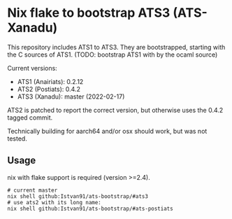# Nix flake to bootstrap ATS3 (ATS-Xanadu)

This repository includes ATS1 to ATS3. They are bootstrapped, starting with the
C sources of ATS1. (TODO: bootstrap ATS1 with by the ocaml source)

Current versions:

- ATS1 (Anairiats): 0.2.12
- ATS2 (Postiats): 0.4.2
- ATS3 (Xanadu): master (2022-02-17)

ATS2 is patched to report the correct version, but otherwise uses the 0.4.2
tagged commit.

Technically building for aarch64 and/or osx should work, but was not tested.

## Usage

nix with flake support is required (version >=2.4).

```cli
# current master
nix shell github:Istvan91/ats-bootstrap/#ats3
# use ats2 with its long name:
nix shell github:Istvan91/ats-bootstrap/#ats-postiats
```

